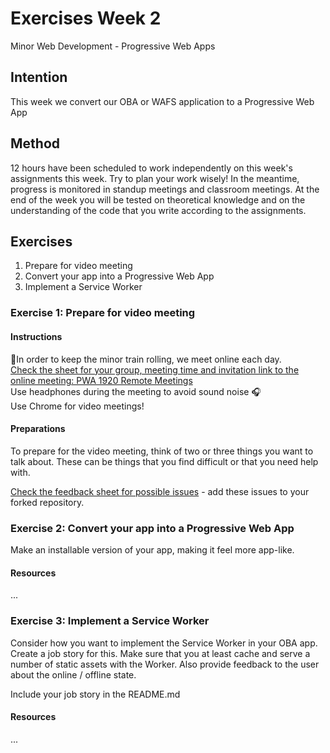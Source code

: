 # Exercises Week 2

Minor Web Development - Progressive Web Apps

## Intention

This week we convert our OBA or WAFS application to a Progressive Web App

## Method

12 hours have been scheduled to work independently on this week's assignments this week. Try to plan your work wisely! In the meantime, progress is monitored in standup meetings and classroom meetings. At the end of the week you will be tested on theoretical knowledge and on the understanding of the code that you write according to the assignments.

## Exercises
1. Prepare for video meeting
2. Convert your app into a Progressive Web App
3. Implement a Service Worker

### Exercise 1: Prepare for video meeting

#### Instructions
🚀In order to keep the minor train rolling, we meet online each day.   
[Check the sheet for your group, meeting time and invitation link to the online meeting: PWA 1920 Remote Meetings](https://docs.google.com/spreadsheets/d/1OqiGIB3U2esUSfW9WsMsny_30qlhf9o7CWBYrmzaZwI/edit?usp=sharing)  
Use headphones during the meeting to avoid sound noise 🎧   
Use Chrome for video meetings!

#### Preparations
To prepare for the video meeting, think of two or three things you want to talk about. These can be things that you find difficult or that you need help with. 

[Check the feedback sheet for possible issues](https://docs.google.com/spreadsheets/d/1V5-mwJhezxCrywKhy0e9J99zcI2VGZRuYxSDJoQ9LPg/edit?usp=sharing) - add these issues to your forked repository.

### Exercise 2: Convert your app into a Progressive Web App

Make an installable version of your app, making it feel more app-like.

#### Resources

...

### Exercise 3: Implement a Service Worker

Consider how you want to implement the Service Worker in your OBA app. Create a job story for this. Make sure that you at least cache and serve a number of static assets with the Worker. Also provide feedback to the user about the online / offline state.

Include your job story in the README.md

#### Resources

...
